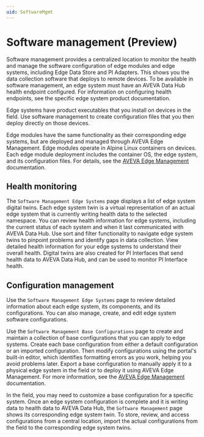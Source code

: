 ```yaml
---
uid: SoftwareMgmt
---
```


# Software management (Preview)

Software management provides a centralized location to monitor the health and manage the software configuration of edge modules and edge systems, including Edge Data Store and PI Adapters. This shows you the data collection software that deploys to remote devices. To be available in software management, an edge system must have an AVEVA Data Hub health endpoint configured. For information on configuring health endpoints, see the specific edge system product documentation.

Edge systems have product executables that you install on devices in the field. Use software management to create configuration files that you then deploy directly on those devices.

Edge modules have the same functionality as their corresponding edge systems, but are deployed and managed through AVEVA Edge Management. Edge modules operate in Alpine Linux containers on devices. Each edge module deployment includes the container OS, the edge system, and its configuration files. For details, see the [AVEVA Edge Management](https://docs.osisoft.com/bundle/pi-adapter-azure-event-hubs/page/configuration/configuration.html) documentation.

## Health monitoring

The `Software Management Edge Systems` page displays a list of edge system digital twins. Each edge system twin is a virtual representation of an actual edge system that is currently writing health data to the selected namespace. You can review health information for edge systems, including the current status of each system and when it last communicated with AVEVA Data Hub. Use sort and filter functionality to navigate edge system twins to pinpoint problems and identify gaps in data collection. View detailed health information for your edge systems to understand their overall health. Digital twins are also created for PI Interfaces that send health data to AVEVA Data Hub, and can be used to monitor PI Interface health. 

## Configuration management

Use the `Software Management Edge Systems` page to review detailed information about each edge system, its components, and its configurations. You can also manage, create, and edit edge system software configurations.

Use the `Software Management Base Configurations` page to create and maintain a collection of base configurations that you can apply to edge systems. Create each base configuration from either a default configuration or an imported configuration. Then modify configurations using the portal's built-in editor, which identifies formatting errors as you work, helping you avoid problems later. Export a base configuration to manually apply it to a physical edge system in the field or to deploy it using AVEVA Edge Management. For more information, see the [AVEVA Edge Management](https://dev-edgemanagement.capdev-connect.aveva.com/help/#/home/665916/10/11) documentation.

In the field, you may need to customize a base configuration for a specific system. Once an edge system configuration is complete and it is writing data to health data to AVEVA Data Hub, the `Software Management` page shows its corresponding edge system twin. To store, review, and access configurations from a central location, import the actual configurations from the field to the corresponding edge system twins. 
